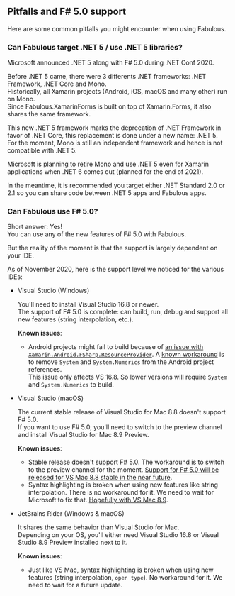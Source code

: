 ## Pitfalls and F# 5.0 support

Here are some common pitfalls you might encounter when using Fabulous.

### Can Fabulous target .NET 5 / use .NET 5 libraries?

Microsoft announced .NET 5 along with F# 5.0 during .NET Conf 2020.

Before .NET 5 came, there were 3 differents .NET frameworks: .NET Framework, .NET Core and Mono.  
Historically, all Xamarin projects (Android, iOS, macOS and many other) run on Mono.  
Since Fabulous.XamarinForms is built on top of Xamarin.Forms, it also shares the same framework.

This new .NET 5 framework marks the deprecation of .NET Framework in favor of .NET Core, this replacement is done under a new name: .NET 5.  
For the moment, Mono is still an independent framework and hence is not compatible with .NET 5.

Microsoft is planning to retire Mono and use .NET 5 even for Xamarin applications when .NET 6 comes out (planned for the end of 2021).

In the meantime, it is recommended you target either .NET Standard 2.0 or 2.1 so you can share code between .NET 5 apps and Fabulous apps.

### Can Fabulous use F# 5.0?

Short answer: Yes!  
You can use any of the new features of F# 5.0 with Fabulous.

But the reality of the moment is that the support is largely dependent on your IDE.

As of November 2020, here is the support level we noticed for the various IDEs:

- Visual Studio (Windows)

    You'll need to install Visual Studio 16.8 or newer.  
    The support of F# 5.0 is complete: can build, run, debug and support all new features (string interpolation, etc.).

    **Known issues**:
    - Android projects might fail to build because of [an issue with `Xamarin.Android.FSharp.ResourceProvider`](https://github.com/xamarin/Xamarin.Android.FSharp.ResourceProvider/issues/9). A [known workaround](https://github.com/fsprojects/Fabulous/issues/813#issuecomment-726210183) is to remove `System` and `System.Numerics` from the Android project references.  
    This issue only affects VS 16.8. So lower versions will require `System` and `System.Numerics` to build.

- Visual Studio (macOS)

    The current stable release of Visual Studio for Mac 8.8 doesn't support F# 5.0.  
    If you want to use F# 5.0, you'll need to switch to the preview channel and install Visual Studio for Mac 8.9 Preview.

    **Known issues**:
    - Stable release doesn't support F# 5.0. The workaround is to switch to the preview channel for the moment. [Support for F# 5.0 will be released for VS Mac 8.8 stable in the near future](https://github.com/mono/mono/pull/20511#issuecomment-729170963).
    - Syntax highlighting is broken when using new features like string interpolation. There is no workaround for it. We need to wait for Microsoft to fix that. [Hopefully with VS Mac 8.9](https://github.com/mono/mono/pull/20511#issuecomment-729212506).

- JetBrains Rider (Windows & macOS)

    It shares the same behavior than Visual Studio for Mac.  
    Depending on your OS, you'll either need Visual Studio 16.8 or Visual Studio 8.9 Preview installed next to it.

    **Known issues**:
    - Just like VS Mac, syntax highlighting is broken when using new features (string interpolation, `open type`). No workaround for it. We need to wait for a future update.